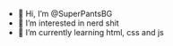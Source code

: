 - 👋 Hi, I’m @SuperPantsBG
- 👀 I’m interested in nerd shit
- 🌱 I’m currently learning html, css and js


<!---
SuperPantsBG/SuperPantsBG is a ✨ special ✨ repository because its `README.md` (this file) appears on your GitHub profile.
You can click the Preview link to take a look at your changes.
--->
